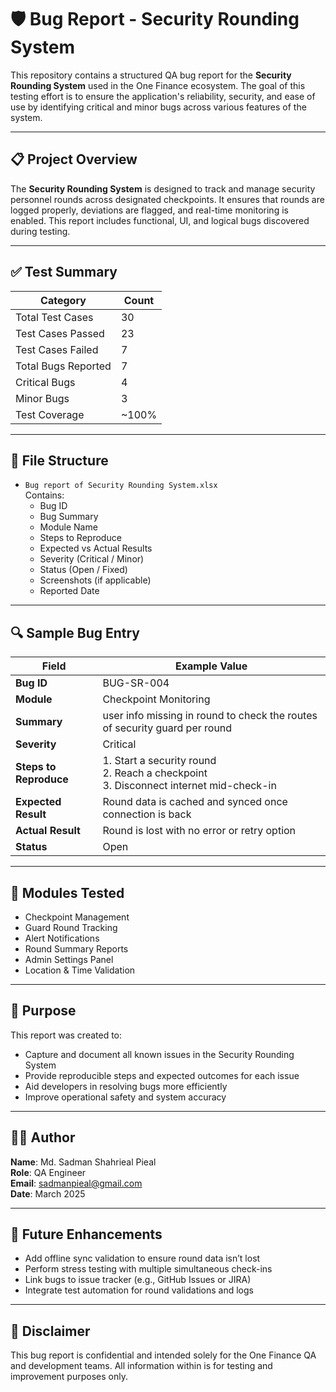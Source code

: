 # 🛡️ Bug Report - Security Rounding System

This repository contains a structured QA bug report for the **Security Rounding System** used in the One Finance ecosystem. The goal of this testing effort is to ensure the application's reliability, security, and ease of use by identifying critical and minor bugs across various features of the system.

---

## 📋 Project Overview

The **Security Rounding System** is designed to track and manage security personnel rounds across designated checkpoints. It ensures that rounds are logged properly, deviations are flagged, and real-time monitoring is enabled. This report includes functional, UI, and logical bugs discovered during testing.

---

## ✅ Test Summary

| Category              | Count   |
|-----------------------|---------|
| Total Test Cases      | 30      |
| Test Cases Passed     | 23      |
| Test Cases Failed     | 7      |
| Total Bugs Reported   | 7      |
| Critical Bugs         | 4      |
| Minor Bugs            | 3      |
| Test Coverage         | ~100%    |

---

## 📁 File Structure

- `Bug report of Security Rounding System.xlsx`  
  Contains:
  - Bug ID
  - Bug Summary
  - Module Name
  - Steps to Reproduce
  - Expected vs Actual Results
  - Severity (Critical / Minor)
  - Status (Open / Fixed)
  - Screenshots (if applicable)
  - Reported Date

---

## 🔍 Sample Bug Entry

| Field              | Example Value                                           |
|-------------------|---------------------------------------------------------|
| **Bug ID**         | BUG-SR-004                                              |
| **Module**         | Checkpoint Monitoring                                   |
| **Summary**        | user info missing in round to check the routes of security guard per round   |
| **Severity**       | Critical                                                |
| **Steps to Reproduce** | 1. Start a security round <br>2. Reach a checkpoint <br>3. Disconnect internet mid-check-in |
| **Expected Result** | Round data is cached and synced once connection is back|
| **Actual Result**   | Round is lost with no error or retry option            |
| **Status**         | Open                                                    |

---

## 🔧 Modules Tested

- Checkpoint Management
- Guard Round Tracking
- Alert Notifications
- Round Summary Reports
- Admin Settings Panel
- Location & Time Validation

---

## 🎯 Purpose

This report was created to:
- Capture and document all known issues in the Security Rounding System
- Provide reproducible steps and expected outcomes for each issue
- Aid developers in resolving bugs more efficiently
- Improve operational safety and system accuracy

---

## 🙋‍♂️ Author

**Name**: Md. Sadman Shahrieal Pieal  
**Role**: QA Engineer  
**Email**: sadmanpieal@gmail.com  
**Date**: March 2025

---

## 🧭 Future Enhancements

- Add offline sync validation to ensure round data isn’t lost
- Perform stress testing with multiple simultaneous check-ins
- Link bugs to issue tracker (e.g., GitHub Issues or JIRA)
- Integrate test automation for round validations and logs

---

## 📌 Disclaimer

This bug report is confidential and intended solely for the One Finance QA and development teams. All information within is for testing and improvement purposes only.

